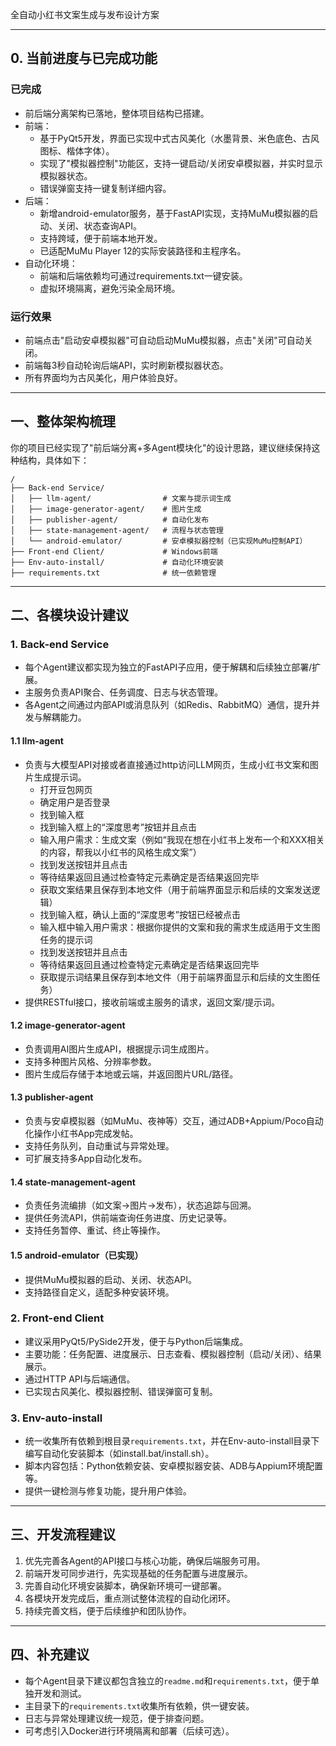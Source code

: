 全自动小红书文案生成与发布设计方案

---

## 0. 当前进度与已完成功能

### 已完成
- 前后端分离架构已落地，整体项目结构已搭建。
- 前端：
  - 基于PyQt5开发，界面已实现中式古风美化（水墨背景、米色底色、古风图标、楷体字体）。
  - 实现了"模拟器控制"功能区，支持一键启动/关闭安卓模拟器，并实时显示模拟器状态。
  - 错误弹窗支持一键复制详细内容。
- 后端：
  - 新增android-emulator服务，基于FastAPI实现，支持MuMu模拟器的启动、关闭、状态查询API。
  - 支持跨域，便于前端本地开发。
  - 已适配MuMu Player 12的实际安装路径和主程序名。
- 自动化环境：
  - 前端和后端依赖均可通过requirements.txt一键安装。
  - 虚拟环境隔离，避免污染全局环境。

### 运行效果
- 前端点击"启动安卓模拟器"可自动启动MuMu模拟器，点击"关闭"可自动关闭。
- 前端每3秒自动轮询后端API，实时刷新模拟器状态。
- 所有界面均为古风美化，用户体验良好。

---

## 一、整体架构梳理

你的项目已经实现了"前后端分离+多Agent模块化"的设计思路，建议继续保持这种结构，具体如下：

```
/
├── Back-end Service/
│   ├── llm-agent/                # 文案与提示词生成
│   ├── image-generator-agent/    # 图片生成
│   ├── publisher-agent/          # 自动化发布
│   ├── state-management-agent/   # 流程与状态管理
│   └── android-emulator/         # 安卓模拟器控制（已实现MuMu控制API）
├── Front-end Client/             # Windows前端
├── Env-auto-install/             # 自动化环境安装
├── requirements.txt              # 统一依赖管理
```

---

## 二、各模块设计建议

### 1. Back-end Service

- 每个Agent建议都实现为独立的FastAPI子应用，便于解耦和后续独立部署/扩展。
- 主服务负责API聚合、任务调度、日志与状态管理。
- 各Agent之间通过内部API或消息队列（如Redis、RabbitMQ）通信，提升并发与解耦能力。

#### 1.1 llm-agent
- 负责与大模型API对接或者直接通过http访问LLM网页，生成小红书文案和图片生成提示词。
  - 打开豆包网页
  - 确定用户是否登录
  - 找到输入框
  - 找到输入框上的“深度思考”按钮并且点击
  - 输入用户需求：生成文案（例如“我现在想在小红书上发布一个和XXX相关的内容，帮我以小红书的风格生成文案”）
  - 找到发送按钮并且点击
  - 等待结果返回且通过检查特定元素确定是否结果返回完毕
  - 获取文案结果且保存到本地文件（用于前端界面显示和后续的文案发送逻辑）
  - 找到输入框，确认上面的“深度思考”按钮已经被点击
  - 输入框中输入用户需求：根据你提供的文案和我的需求生成适用于文生图任务的提示词
  - 找到发送按钮并且点击
  - 等待结果返回且通过检查特定元素确定是否结果返回完毕
  - 获取提示词结果且保存到本地文件（用于前端界面显示和后续的文生图任务）
- 提供RESTful接口，接收前端或主服务的请求，返回文案/提示词。

#### 1.2 image-generator-agent
- 负责调用AI图片生成API，根据提示词生成图片。
- 支持多种图片风格、分辨率参数。
- 图片生成后存储于本地或云端，并返回图片URL/路径。

#### 1.3 publisher-agent
- 负责与安卓模拟器（如MuMu、夜神等）交互，通过ADB+Appium/Poco自动化操作小红书App完成发帖。
- 支持任务队列，自动重试与异常处理。
- 可扩展支持多App自动化发布。

#### 1.4 state-management-agent
- 负责任务流编排（如文案→图片→发布），状态追踪与回溯。
- 提供任务流API，供前端查询任务进度、历史记录等。
- 支持任务暂停、重试、终止等操作。

#### 1.5 android-emulator（已实现）
- 提供MuMu模拟器的启动、关闭、状态API。
- 支持路径自定义，适配多种安装环境。

### 2. Front-end Client

- 建议采用PyQt5/PySide2开发，便于与Python后端集成。
- 主要功能：任务配置、进度展示、日志查看、模拟器控制（启动/关闭）、结果展示。
- 通过HTTP API与后端通信。
- 已实现古风美化、模拟器控制、错误弹窗可复制。

### 3. Env-auto-install

- 统一收集所有依赖到根目录`requirements.txt`，并在Env-auto-install目录下编写自动化安装脚本（如install.bat/install.sh）。
- 脚本内容包括：Python依赖安装、安卓模拟器安装、ADB与Appium环境配置等。
- 提供一键检测与修复功能，提升用户体验。

---

## 三、开发流程建议

1. 优先完善各Agent的API接口与核心功能，确保后端服务可用。
2. 前端开发可同步进行，先实现基础的任务配置与进度展示。
3. 完善自动化环境安装脚本，确保新环境可一键部署。
4. 各模块开发完成后，重点测试整体流程的自动化闭环。
5. 持续完善文档，便于后续维护和团队协作。

---

## 四、补充建议

- 每个Agent目录下建议都包含独立的`readme.md`和`requirements.txt`，便于单独开发和测试。
- 主目录下的`requirements.txt`收集所有依赖，供一键安装。
- 日志与异常处理建议统一规范，便于排查问题。
- 可考虑引入Docker进行环境隔离和部署（后续可选）。

